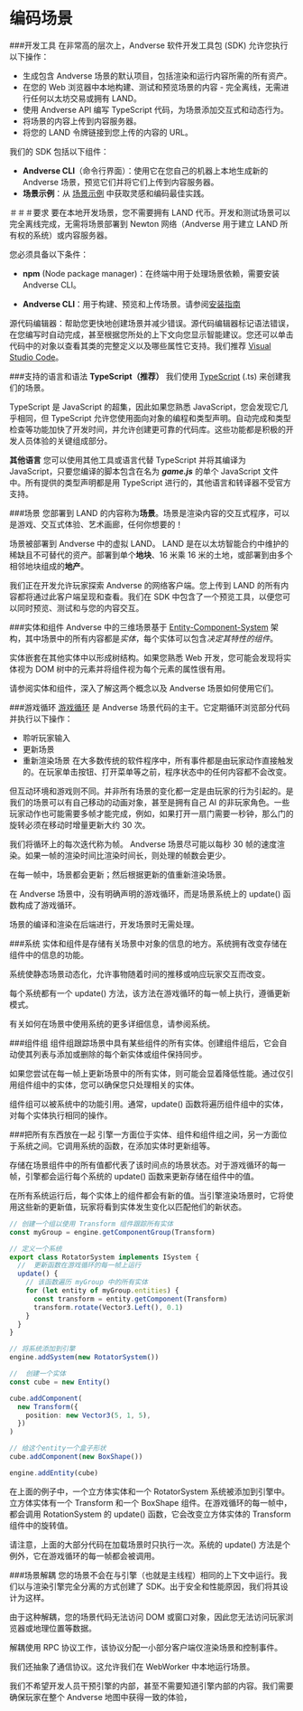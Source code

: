<h1>编码场景</h1>

###开发工具
在非常高的层次上，Andverse 软件开发工具包 (SDK) 允许您执行以下操作：

- 生成包含 Andverse 场景的默认项目，包括渲染和运行内容所需的所有资产。
- 在您的 Web 浏览器中本地构建、测试和预览场景的内容 - 完全离线，无需进行任何以太坊交易或拥有 LAND。
- 使用 Andverse API 编写 TypeScript 代码，为场景添加交互式和动态行为。
- 将场景的内容上传到内容服务器。
- 将您的 LAND 令牌链接到您上传的内容的 URL。

我们的 SDK 包括以下组件：

- <strong>Andverse CLI</strong>（命令行界面）：使用它在您自己的机器上本地生成新的 Andverse 场景，预览它们并将它们上传到内容服务器。
- <strong>场景示例</strong>：从 [场景示例](https://github.com/andverse-scenes) 中获取灵感和编码最佳实践。

＃＃＃要求
要在本地开发场景，您不需要拥有 LAND 代币。开发和测试场景可以完全离线完成，无需将场景部署到 Newton 网络（Andverse 用于建立 LAND 所有权的系统）或内容服务器。

您必须具备以下条件：

- **npm** (Node package manager)：在终端中用于处理场景依赖，需要安装Andverse CLI。

- **Andverse CLI**：用于构建、预览和上传场景。请参阅[安装指南](https://docs.andverse.org/zh/technology/installation-guide)

源代码编辑器：帮助您更快地创建场景并减少错误。源代码编辑器标记语法错误，在您编写时自动完成，甚至根据您所处的上下文向您显示智能建议。您还可以单击代码中的对象以查看其类的完整定义以及哪些属性它支持。我们推荐 [Visual Studio Code](https://code.visualstudio.com/)。

###支持的语言和语法
**TypeScript（推荐）**
我们使用 [TypeScript](https://www.typescriptlang.org/docs/handbook/typescript-from-scratch.html) (.ts) 来创建我们的场景。

TypeScript 是 JavaScript 的超集，因此如果您熟悉 JavaScript，您会发现它几乎相同，但 TypeScript 允许您使用面向对象的编程和类型声明。自动完成和类型检查等功能加快了开发时间，并允许创建更可靠的代码库。这些功能都是积极的开发人员体验的关键组成部分。

**其他语言**
您可以使用其他工具或语言代替 TypeScript 并将其编译为 JavaScript，只要您编译的脚本包含在名为 ***game.js*** 的单个 JavaScript 文件中。所有提供的类型声明都是用 TypeScript 进行的，其他语言和转译器不受官方支持。

###场景
您部署到 LAND 的内容称为**场景**。场景是渲染内容的交互式程序，可以是游戏、交互式体验、艺术画廊，任何你想要的！

场景被部署到 Andverse 中的虚拟 LAND。 LAND 是在以太坊智能合约中维护的稀缺且不可替代的资产。部署到单个**地块**、16 米乘 16 米的土地，或部署到由多个相邻地块组成的**地产**。

我们正在开发允许玩家探索 Andverse 的网络客户端。您上传到 LAND 的所有内容都将通过此客户端呈现和查看。我们在 SDK 中包含了一个预览工具，以便您可以同时预览、测试和与您的内容交互。

###实体和组件
Andverse 中的三维场景基于 [Entity-Component-System](https://en.wikipedia.org/wiki/Entity_component_system) 架构，其中场景中的所有内容都是*实体*，每个实体可以包含*决定其特性的组件*。

实体嵌套在其他实体中以形成树结构。如果您熟悉 Web 开发，您可能会发现将实体视为 DOM 树中的元素并将组件视为每个元素的属性很有用。

请参阅实体和组件，深入了解这两个概念以及 Andverse 场景如何使用它们。

###游戏循环
[游戏循环](http://gameprogrammingpatterns.com/game-loop.html) 是 Andverse 场景代码的主干。它定期循环浏览部分代码并执行以下操作：

- 聆听玩家输入
- 更新场景
- 重新渲染场景
在大多数传统的软件程序中，所有事件都是由玩家动作直接触发的。在玩家单击按钮、打开菜单等之前，程序状态中的任何内容都不会改变。

但互动环境和游戏则不同。并非所有场景的变化都一定是由玩家的行为引起的。是我们的场景可以有自己移动的动画对象，甚至是拥有自己 AI 的非玩家角色。一些玩家动作也可能需要多帧才能完成，例如，如果打开一扇门需要一秒钟，那么门的旋转必须在移动时增量更新大约 30 次。

我们将循环上的每次迭代称为帧。 Andverse 场景尽可能以每秒 30 帧的速度渲染。如果一帧的渲染时间比渲染时间长，则处理的帧数会更少。

在每一帧中，场景都会更新；然后根据更新的值重新渲染场景。

在 Andverse 场景中，没有明确声明的游戏循环，而是场景系统上的 update() 函数构成了游戏循环。

场景的编译和渲染在后端进行，开发场景时无需处理。

###系统
实体和组件是存储有关场景中对象的信息的地方。系统拥有改变存储在组件中的信息的功能。

系统使静态场景动态化，允许事物随着时间的推移或响应玩家交互而改变。

每个系统都有一个 update() 方法，该方法在游戏循环的每一帧上执行，遵循更新模式。

有关如何在场景中使用系统的更多详细信息，请参阅系统。

###组件组
组件组跟踪场景中具有某些组件的所有实体。创建组件组后，它会自动使其列表与添加或删除的每个新实体或组件保持同步。

如果您尝试在每一帧上更新场景中的所有实体，则可能会显着降低性能。通过仅引用组件组中的实体，您可以确保您只处理相关的实体。

组件组可以被系统中的功能引用。通常，update() 函数将遍历组件组中的实体，对每个实体执行相同的操作。

###把所有东西放在一起
引擎一方面位于实体、组件和组件组之间，另一方面位于系统之间。它调用系统的函数，在添加实体时更新组等。

存储在场景组件中的所有值都代表了该时间点的场景状态。对于游戏循环的每一帧，引擎都会运行每个系统的 update() 函数来更新存储在组件中的值。

在所有系统运行后，每个实体上的组件都会有新的值。当引擎渲染场景时，它将使用这些新的更新值，玩家将看到实体发生变化以匹配他们的新状态。

```ts
// 创建一个组以使用 Transform 组件跟踪所有实体
const myGroup = engine.getComponentGroup(Transform)

// 定义一个系统
export class RotatorSystem implements ISystem {
  //  更新函数在游戏循环的每一帧上运行
  update() {
    // 该函数遍历 myGroup 中的所有实体
    for (let entity of myGroup.entities) {
      const transform = entity.getComponent(Transform)
      transform.rotate(Vector3.Left(), 0.1)
    }
  }
}

// 将系统添加到引擎
engine.addSystem(new RotatorSystem())

//  创建一个实体
const cube = new Entity()

cube.addComponent(
  new Transform({
    position: new Vector3(5, 1, 5),
  })
)

// 给这个entity一个盒子形状
cube.addComponent(new BoxShape())

engine.addEntity(cube)
```

在上面的例子中，一个立方体实体和一个 RotatorSystem 系统被添加到引擎中。立方体实体有一个 Transform 和一个 BoxShape 组件。在游戏循环的每一帧中，都会调用 RotationSystem 的 update() 函数，它会改变立方体实体的 Transform 组件中的旋转值。

请注意，上面的大部分代码在加载场景时只执行一次。系统的 update() 方法是个例外，它在游戏循环的每一帧都会被调用。

###场景解耦
您的场景不会在与引擎（也就是主线程）相同的上下文中运行。我们以与渲染引擎完全分离的方式创建了 SDK。出于安全和性能原因，我们将其设计为这样。

由于这种解耦，您的场景代码无法访问 DOM 或窗口对象，因此您无法访问玩家浏览器或地理位置等数据。

解耦使用 RPC 协议工作，该协议分配一小部分客户端仅渲染场景和控制事件。

我们还抽象了通信协议。这允许我们在 WebWorker 中本地运行场景。

我们不希望开发人员干预引擎的内部，甚至不需要知道引擎内部的内容。我们需要确保玩家在整个 Andverse 地图中获得一致的体验，